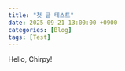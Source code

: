 ```yaml
---
title: "첫 글 테스트"
date: 2025-09-21 13:00:00 +0900
categories: [Blog]
tags: [Test]
---
```


Hello, Chirpy!
